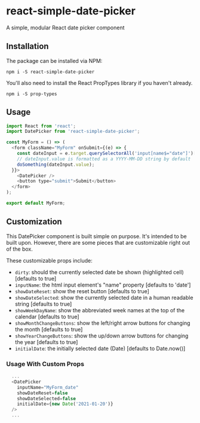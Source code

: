 # react-simple-date-picker

A simple, modular React date picker component


## Installation
The package can be installed via NPM:
```
npm i -S react-simple-date-picker
```

You'll also need to install the React PropTypes library if you haven't already.
```
npm i -S prop-types
```


## Usage
```js
import React from 'react';
import DatePicker from 'react-simple-date-picker';

const MyForm = () => (
  <form className="MyForm" onSubmit={(e) => {
    const dateInput = e.target.querySelectorAll('input[name$="date"]')[0];
    // dateInput.value is formatted as a YYYY-MM-DD string by default
    doSomething(dateInput.value);
  }}>
    <DatePicker />
    <button type="submit">Submit</button>
  </form>
);

export default MyForm;
```


## Customization
This DatePicker component is built simple on purpose. It's intended to be built upon. However, there are some pieces that are customizable right out of the box.

These customizable props include:
- `dirty`: should the currently selected date be shown (highlighted cell) [defaults to true]
- `inputName`: the html input element's "name" property [defaults to 'date']
- `showDateReset`: show the reset button [defaults to true]
- `showDateSelected`: show the currently selected date in a human readable string [defaults to true]
- `showWeekDayName`: show the abbreviated week names at the top of the calendar [defaults to true]
- `showMonthChangeButtons`: show the left/right arrow buttons for changing the month [defaults to true]
- `showYearChangeButtons`: show the up/down arrow buttons for changing the year [defaults to true]
- `initialDate`: the initially selected date (Date) [defaults to Date.now()]


### Usage With Custom Props
```js
  ...
  <DatePicker
    inputName="MyForm_date"
    showDateReset=false
    showDateSelected=false
    initialDate={new Date('2021-01-20')}
  />
  ...
```
